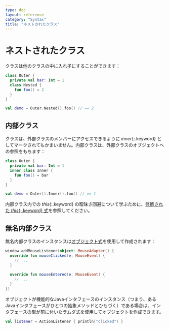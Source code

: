 ```yaml
---
type: doc
layout: reference
category: "Syntax"
title: "ネストされたクラス"
---
```


<!--original
---
type: doc
layout: reference
category: "Syntax"
title: "Nested Classes"
---
-->

# ネストされたクラス

<!--original
# Nested Classes
-->

クラスは他のクラスの中に入れ子にすることができます：

<!--original
Classes can be nested in other classes
-->

``` kotlin
class Outer {
  private val bar: Int = 1
  class Nested {
    fun foo() = 2
  }
}

val demo = Outer.Nested().foo() // == 2
```

<!--original
``` kotlin
class Outer {
  private val bar: Int = 1
  class Nested {
    fun foo() = 2
  }
}

val demo = Outer.Nested().foo() // == 2
```
-->

## 内部クラス

<!--original
## Inner classes
-->

クラスは、外部クラスのメンバーにアクセスできるように *inner*{:.keyword} としてマークされてもかまいません。内部クラスは、外部クラスのオブジェクトへの参照をもちます：

<!--original
A class may be marked as *inner*{: .keyword } to be able to access members of outer class. Inner classes carry a reference to an object of an outer class:
-->

``` kotlin
class Outer {
  private val bar: Int = 1
  inner class Inner {
    fun foo() = bar
  }
}

val demo = Outer().Inner().foo() // == 1
```

<!--original
``` kotlin
class Outer {
  private val bar: Int = 1
  inner class Inner {
    fun foo() = bar
  }
}

val demo = Outer().Inner().foo() // == 1
```
-->

内部クラス内での *this*{:.keyword} の曖昧さ回避について学ぶために、[修飾された *this*{:.keyword} 式](this-expressions.html)を参照してください。

<!--original
See [Qualified *this*{: .keyword } expressions](this-expressions.html) to learn about disambiguation of *this*{: .keyword } in inner classes.
-->

## 無名内部クラス

<!--original
## Anonymous inner classes
-->

無名内部クラスのインスタンスは[オブジェクト式](object-declarations.html#object-expressions)を使用して作成されます：

<!--original
Anonymous inner class instances are created using an [object expression](object-declarations.html#object-expressions):
-->
                                                      
``` kotlin
window.addMouseListener(object: MouseAdapter() {
  override fun mouseClicked(e: MouseEvent) {
    // ...
  }
                                                      
  override fun mouseEntered(e: MouseEvent) {
    // ...
  }
})
```

<!--original
``` kotlin
window.addMouseListener(object: MouseAdapter() {
  override fun mouseClicked(e: MouseEvent) {
    // ...
  }
                                                      
  override fun mouseEntered(e: MouseEvent) {
    // ...
  }
})
```
-->

オブジェクトが機能的なJavaインタフェースのインスタンス（つまり、あるJavaインタフェースがひとつの抽象メソッドとひもづく）である場合は、インタフェースの型が前に付いたラムダ式を使用してオブジェクトを作成できます。

<!--original
If the object is an instance of a functional Java interface (i.e. a Java interface with a single abstract method),
you can create it using a lambda expression prefixed with the type of the interface:
-->

``` kotlin
val listener = ActionListener { println("clicked") }
```

<!--original
``` kotlin
val listener = ActionListener { println("clicked") }
```
-->

<script src="http://code.jquery.com/jquery-1.11.0.min.js"></script>
<script>
$(function() {
  $("*").contents().filter(function() {
    return this.nodeType==8 && this.nodeValue.match(/^original/);
  }).each(function(i, e) {
    var tooltips = e.nodeValue.replace(/^original *[\n\r]|[\n\r]$/g, '');
    $(this).prev().attr('title', tooltips);
  });
});
</script>
